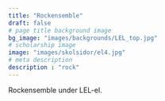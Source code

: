 ```yaml
---
title: "Rockensemble"
draft: false
# page title background image
bg_image: "images/backgrounds/LEL_top.jpg"
# scholarship image
image: "images/skolsidor/el4.jpg"
# meta description
description : "rock"
---
```


Rockensemble under LEL-el.